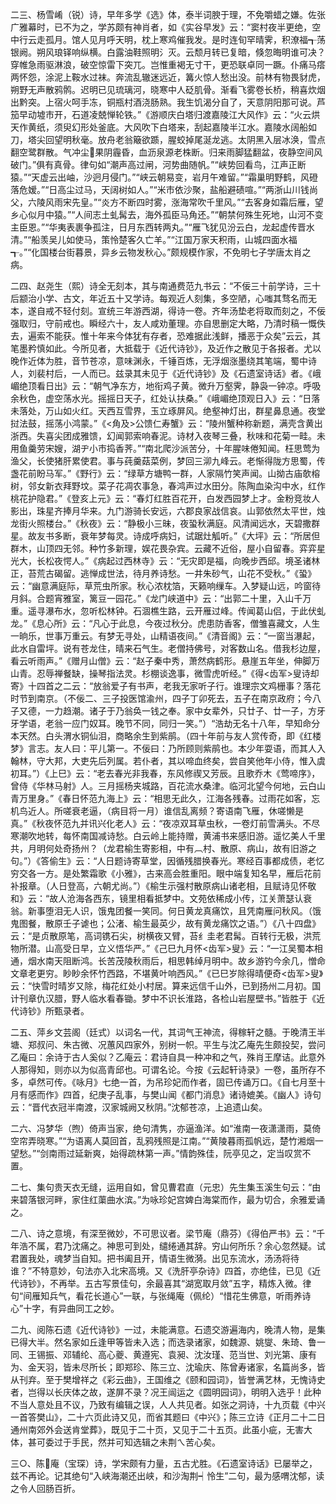 <!-- { "loadSidebar": true } -->
二三、杨雪崤（锐）诗，早年多学《选》体，泰半词腴于理，不免嚼蜡之嫌。佐张广雅幕时，已不为之，学苏颇有神肖者，如《实谷早发》云：“窦村夜半更绝，空中行云走孤月。馆人见月呼天明，枕上寒鸡催我发。是时连旬罕晴霁，积潦福┱荡银阙。朔风琅铎响纵横。白露油鞋照明氵灭。云颓月转已复暗，倏忽晦明谁可决？穿帷急雨驱淋浪，破空惊雷下突兀。岂惟重褐无寸干，更恐联卓同一蹶。仆痛马瘩两怀怨，涂泥上鞍水过袜。奔流乱辙迷远近，篝火惊人愁出没。前林有物畏豺虎，朔野无声散鸦鹘。迟明已见琉璃河，晓寒中人砭肌骨。渐看飞雾卷长桥，稍喜炊烟出黔突。上宿火呵手冻，铜瓶村酒浇肠熟。我生饥渴分自了，天意阴阳那可说。芦笳早动墟市开，石道凌兢惮轮铁。”《游顺庆白塔归渡嘉陵江大风作》云：“火云烘天作黄纸，须臾幻形处釜底。大风吹下白塔来，刮起嘉陵半江水。嘉陵水阔船如刀，塔尖回望明秋毫。放舟老翁簸欲踬，腥蛟掉尾涎龙逃。太阴黑入层冰涣，雪点翻空鹭群散。气冲尘果阴霾昏，血沥泉源老株断。归来雨脚猛翻盆，夜静空间风破门。”俱有真骨。律句如“潮声高过闸，河势曲随帆。”“峡势回看鸟，江声正断猿。”“天虚云出岫，沙迥月侵门。”“峡云朝易变，岩月午难留。”“霜巢明野鹤，风磴落危嫒。”“日高尘过马，天阔树如人。”“米市依沙聚，盐船避碛喧。”“两浙山川钱尚父，六陵风雨宋先皇。”“炎方不断四时雾，涨海常吹千里风。”“去客身如霜后雁，望乡心似月中猿。”“人间志土虬髯去，海外孤臣马角还。”“朝禁何殊生死地，山河不变主臣恩。”“华夷表裹争孤注，日月东西转两丸。”“雁飞犹见汾云白，龙起虚传晋水清。”“船羡吴儿如使马，策怜楚客久亡羊。”“江国万家天积雨，山城四面水福┱。”“化国楼台街暮景，异乡云物发秋心。”颇规模作家，不免明七子学唐太肖之病。

二四、赵尧生（熙）诗全无刻本，其与南通费范九书云：“不佞三十前学诗，三十后颛治小学、古文，年近五十又学诗。每观近人刻集，多空陋，心嗤其骛名而无本，遂自戒不轻付刻。宣统三年游西湖，得诗一卷。齐年汤垫老将取而刻之，不佞强取归，守前戒也。瞬经六十，友人咸劝董理。亦自思删定大略，乃清时稿一慨佚去，遍索不能获。惟十年来今体犹有存者，恐难据此浅鲜，播恶于众矣”云云，其笔墨矜慎如此。今所见者，大抵载于《近代诗钞》，及近作之散见于各报者。尤以晚作近体为胜，音节苍凉，意味渊永，千锤百炼，无浮烟涨墨绕其笔端，蜀中诗人，刘裴村后，一人而已。兹录其未见于《近代诗钞》及《石遗室诗话》者。《峨嵋绝顶看日出》云：“朝气净东方，地衔鸡子黄。微升万壑霁，静袅一钟凉。呼吸余秋色，虚空荡水光。摇摇日天子，红处认扶桑。”《峨嵋绝顶观日入》云：“日落未落处，万山如火红。天西互雪界，玉立琢屏风。绝壑神灯出，群星鼻息通。夜堂挝法鼓，摇荡小鸿蒙。”《<角及>公馈仁寿蟹》云：“陵州蟹种称新题，满壳含黄出浙西。失喜尖团成雅馈，幻闻郭索响春泥。诗材入夜琴三叠，秋味和花菊一畦。未用鱼羹劳宋嫂，湖ヂ小市捣香荠。”“南北爬沙派苦分，十年腥味倦知闻。枉思莺为渔父，长使猪肝累使君。事与莼羹菇菜例，梦回三泖九峰云。老惭得陇方思蜀，传盏花前盼马军。”《野行》云：“绿草方塘鸭一群，人家隔竹笑声闻。山拗古庙欹榕树，邻女新衣拜野坟。菜子花凋农事急，春鸿声过水田分。陈陶血染沟中水，红作桃花护隐君。”《登亥上元》云：“春灯红胜百花开，白发西园梦上才。金粉竞妆人影出，珠星齐捧月华来。九门游骑长安远，六郡良家战信哀。山郭依然太平世，烛龙街火照楼台。”《秋夜》云：“静极小三昧，夜蛩秋满庭。风清闻远水，天碧撒群星。故友书多断，衰年梦每灵。诗成呼病妇，试踞灶觚听。”《大坪》云：“所居但群木，山顶四无邻。种竹多新理，娱花畏杂宾。云藏不近俗，屋小自留春。弈弈星光大，长松夜愕人。”《病起过西林寺》云：“无灾即是福，向晚步西邱。境圣诸林正，苔荒古碣留。逃惮成世法，待月养诗愁。一井朱砂气，山花不受秋。”《蛩》云：“幽意满庭际，草荒虫所家。秋心浓枕箔，天籁响缫车。入梦疑山远，吟窗待月斜。合题宵雅室，篱豆一园花。”《龙门峡道中》云：“出郭二十里，入山千万重。遥寻瀑布水，忽听松林钟。石涸樵生路，云开雁过峰。传闻葛山侣，于此伏虬龙。”《息心所》云：“凡心于此息，今夜过秋分。虎患防香客，僧雏喜藏文，人生一晌乐，世事万重云。有梦无寻处，山精语夜间。”《清音阁》云：“一窗当瀑起，此水自雷坪。说有苍龙住，晴来石气生。老僧持佛号，对客数山名。借我杉边屋，看云听雨声。”《赠月山僧》云：“赵子秦中秀，萧然病鹤形。悬崖五年坐，伸脚万山青。忍辱禅餐缺，操琴指法灵。杉棚谈逸事，微雪虎听经。”《得<齿军>叟诗却寄》十四首之二云：“放翁爱子有书声，老我无家听子行。谁理宗文鸡栅事？落花时节到南京。（不佞二、三子投医馆渝州，四子丁卯死去，五子在南京政府；今八子又德，一力趋潮。诸子于乃翁奂一钱之奉。家中女辈外，只廿子、廿一子，方牙牙学语，老翁一应门奴耳。晚节不同，同归一笑。”）“浩劫无名十八年，早知命分本天然。白头渭水铜仙泪，商略余生到紫鹃。（四十年前与友人赏传奇，即《红楼梦》言志。友人曰：平儿第一。不佞曰：乃所顾则紫鹃也。本少年耍语，而其人入翰林，守大邦，大吏先后列属。若仆者，其以啼血终矣，尝自笑他年小侍，惟入虞初耳。”）《上巳》云：“老去春光非我春，东风修禊又芳辰。且歌乔木《莺啼序》，曾侍《华林马射》人。三月摇杨夹城路，百花流水桑津。临河北望今何地，云白山青万里身。”《春日怀范九海上》云：“相思无此久，江海各残春。过雨花如客，忘机鸟近人。所嗟衰老逼，（病目将一月）谁信乱离频？寄语南飞雁，休嗟懒是真。”《秋夜怀范九并讯兴化老人》云：“夜凉双耳草虫秋，一卷灯前雪满头。不尽寒潮吹地转，每怀南国减诗愁。白云岭上能持赠，黄浦书来感旧游。遥忆美人千里共，月明何处奇扬州？（龙君榆生寄影相，中有︹村、散原、病山，故有旧游之句。”）《答偷生》云：“人日题诗寄草堂，因循残腊换春光。寒经百事都成债，老忆穷交各一方。是处繁霜歌《小雅》，古来高会胜重阳。眼中端复知名早，雁后花前补报章。（人日登高，六朝尤尚。”）《榆生示强村散原病山诸老相，且赋诗见怀敬和》云：“故人沧海各西东，镜里相看抵梦中。文苑依稀成小传，江关萧瑟认衰翁。新事堕泪无人识，饿鬼团餐一笑同。何日黄龙真痛饮，且凭南雁问秋风。（饿鬼图餐，散原壬子谑也；公渚、榆生最英少，故有黄龙痛饮之语。”）《八十四盘》云：“是贞散原笔，高词镌石尖，树横夜又臂，苔纟圭老君髯。百转行无极，洪荒物所潜。山高受日早，立义悟华严。”《己巳九月怀<齿军>叟》云：“一江吴蜀本相通，烟水南天阻断鸿。长苦茂陵秋雨后，相思韩绰月明中。故乡游钓今余几，憎命文章老更穷。眇眇余怀竹西路，不堪黄叶响西风。”《已巳岁除得晴便奇<齿军>叟》云：“快雪时晴岁又除，梅花红处小村居。算来远信千山外，已到扬州二月初。国计刊章仇汉腊，野人临水看春锄。梦中不识长淮路，各检山岩屋壁书。”皆胜于《近代诗钞》所甄录者。

二五、萍乡文芸阁（廷式）以词名一代，其词气王神流，得稼轩之髓。于晚清王半塘、郑叔问、朱古微、况蕙风四家外，别树一帜。平生与沈乙庵先生颇投契，尝问乙庵曰：余诗于古人奚似？乙庵云：君诗自具一种冲和之气，殊肖王摩诘。此意外人那得知，则亦以为似高青邱也。可谓名论。今按《云起轩诗录》一卷，虽所存不多，卓然可传。《咏月》七绝一首，为吊珍妃而作者，固已传诵万口。《自七月至十月有感而作》四首，纪庚子乱事，与樊山闻《都门消息》诸诗媲美。《幽人》诗句云：“晋代衣冠半南渡，汉家城阙又秋阴。”沈郁苍凉，上追遗山矣。

二六、冯梦华（煦）倚声当家，绝句清隽，亦逼渔洋。如“淮南一夜潇潇雨，莫倚空帘弄晓寒。”“为语离人莫回首，乱鸦残照是江南。”“黄陵暮雨孤帆远，楚竹湘烟一望愁。”“剑南雨过延新爽，始得疏林第一声。”情韵殊佳，阮亭见之，定当叹赏不置。

二七、集句贵天衣无缝，运用自如，曾见曹君直（元忠）先生集玉溪生句云：“由来碧落银河畔，家住红蕖曲水滨。”为咏珍妃宫婢白海棠而作，最为切合，余雅爱诵之。

二八、诗之意境，有深至微妙，不可思议者。梁节庵（鼎芬）《得伯严书》云：“千年浩不属，君乃沈痛之。神思可到处，缱绻通其辞。穷山何所乐？余心忽然疑。试君置我处，魂梦当自知。把书阖且开，情语生微漪。出见东流水，汤汤将待谁？”不特意妙，句法亦入北宋高境。又《洗肝亭杂诗》四首，亦绝佳，已见《近代诗钞》，不再举。五古写景佳句，余最喜其“湖宽取月敛”五字，精炼入微。律句“间雁知兵气，看花长道心”一联，与张绳庵（佩纶）“惜花生佛意，听雨养诗心”十字，有异曲同工之妙。

二九、阅陈石遗《近代诗钞》一过，未能满意。石遗交游遍海内，晚清人物，是集已得大半。然名家如丘逢甲等皆未入选；而选录诸家，如魏源、姚燮、朱琦、鲁一同、王锡振、邓辅纶、高心夔、黄遵宪、袁昶、沈汝瑾、范当世、刘光第、康有为、金天羽，皆未尽所长；即郑珍、陈三立、沈瑜庆、陈曾寿诸家，名篇尚多，皆从刊弃。至于樊增祥之《彩云曲》，王国维之《颐和园词》，皆誉满艺林，无愧诗史者，岂得以长庆体之故，遂屏不录？况王闿运之《圆明园词》，明明入选乎！此种不当人意处且不议，乃致有编辑之误，人人共见者。如张之洞诗，十九页载《中兴一首答樊山》，二十六页此诗又见，而省其题曰《中兴》；陈三立诗《正月二十二日通州南郊外会送肯堂葬》，既见于二十页，又见于二十五页。此虽小疵，无害大体，甚可委过于手民，然并可知选辑之未荆ㄟ苦心矣。

三○、陈庵（宝琛）诗，学宋颇有力量，五古尤胜。《石遗室诗话》已屡举之，兹不再论。记其绝句“入峡海潮还出峡，和沙淘荆┥怜生”二句，最为感喟沈郁，读之令人回肠百折。

